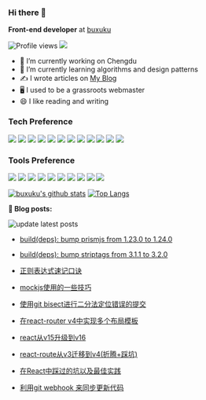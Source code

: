 ### Hi there 👋

**Front-end developer** at  [buxuku](https://github.com/buxuku)

![Profile views](https://gpvc.arturio.dev/buxuku)  <img src="https://img.shields.io/github/followers/buxuku?label=Follow" style=" float:left, margin-right:10px" />

- 🔭 I’m currently working on Chengdu
- 🌱 I’m currently learning algorithms and design patterns
- ✍️  I wrote articles on <a href="https://blog.linxiaodong.com" target="_blank">My Blog</a>
- 🖥 I used to be a grassroots webmaster
- 😄 I like reading and writing


### Tech Preference

<img src="https://img.shields.io/badge/-HTML5-E34F26?style=flat&logo=html5&logoColor=white"> <img src="https://img.shields.io/badge/-CSS3-1572B6?style=flat&logo=css3&logoColor=white">
<img src="https://img.shields.io/badge/-JavaScript-eed718?style=flat&logo=javascript&logoColor=ffffff">
<img src="https://img.shields.io/badge/-React-000000?style=flat&logo=react&logoColor=00c8ff">
<img src="https://img.shields.io/badge/-MongoDB-4DB33D?style=flat&logo=mongodb&logoColor=FFFFFF">
<img src="https://img.shields.io/badge/-GraphQL-e535ab?style=flat&logo=graphql&logoColor=FFFFFF">
<img src="https://img.shields.io/badge/-MySQL-F29111?style=flat&logo=mysql&logoColor=FFFFFF">
<img src="https://img.shields.io/badge/-Express.js-787878?style=flat">
<img src="https://img.shields.io/badge/-Node.js-3C873A?style=flat&logo=Node.js&logoColor=white">
<img src="https://img.shields.io/badge/-php-777bb4?style=flat&logo=php&logoColor=white">
<img src="https://img.shields.io/badge/-python-3776ab?style=flat&logo=python&logoColor=white">
<img src="http://img.shields.io/badge/-Redis-dc382d?style=flat&logo=Redis&logoColor=white">


### Tools Preference

<img src="http://img.shields.io/badge/-Google%20Cloud%20Platform-4285F4?style=flat&logo=google%20cloud&logoColor=white"> <img src="http://img.shields.io/badge/-Git-F1502F?style=flat&logo=git&logoColor=FFFFFF">
<img src="http://img.shields.io/badge/-Github-000000?style=flat&logo=github&logoColor=FFFFFF">
<img src="http://img.shields.io/badge/-VS%20Code-007ACC?style=flat&logo=visual%20studio%20code&logoColor=white">
<img src="http://img.shields.io/badge/-webstorm-000000?style=flat&logo=webstorm&=white">
<img src="http://img.shields.io/badge/-Linux-fcc624?style=flat&logo=Linux&logoColor=white">
<img src="http://img.shields.io/badge/-NGINX-269539?style=flat&logo=NGINX&logoColor=white">
<img src="http://img.shields.io/badge/-docker-2496ed?style=flat&logo=docker&logoColor=white">
<img src="http://img.shields.io/badge/-Jenkins-d24939?style=flat&logo=Jenkins&logoColor=white">
<img src="http://img.shields.io/badge/-Vim-019733?style=flat&logo=Vim&logoColor=white">

[![buxuku's github stats](https://github-readme-stats.vercel.app/api?username=buxuku&count_private=true&include_all_commits=true)](https://github.com/buxuku/)
[![Top Langs](https://github-readme-stats.vercel.app/api/top-langs/?username=buxuku&hide=php&layout=compact)](https://github.com/buxuku)

**📝 Blog posts:**

![update latest posts](https://github.com/buxuku/buxuku/workflows/update%20latest%20posts/badge.svg)


- [build(deps): bump prismjs from 1.23.0 to 1.24.0](https://github.com/buxuku/buxuku.github.io/pull/65)

- [build(deps): bump striptags from 3.1.1 to 3.2.0](https://github.com/buxuku/buxuku.github.io/pull/64)

- [正则表达式速记口诀](https://github.com/buxuku/buxuku.github.io/issues/61)

- [mockjs使用的一些技巧](https://github.com/buxuku/buxuku.github.io/issues/60)

- [使用git bisect进行二分法定位错误的提交](https://github.com/buxuku/buxuku.github.io/issues/59)

- [在react-router v4中实现多个布局模板](https://github.com/buxuku/buxuku.github.io/issues/58)

- [react从v15升级到v16](https://github.com/buxuku/buxuku.github.io/issues/57)

- [react-route从v3迁移到v4(折腾+踩坑)](https://github.com/buxuku/buxuku.github.io/issues/56)

- [在React中踩过的坑以及最佳实践](https://github.com/buxuku/buxuku.github.io/issues/55)

- [利用git webhook 来同步更新代码](https://github.com/buxuku/buxuku.github.io/issues/54)



